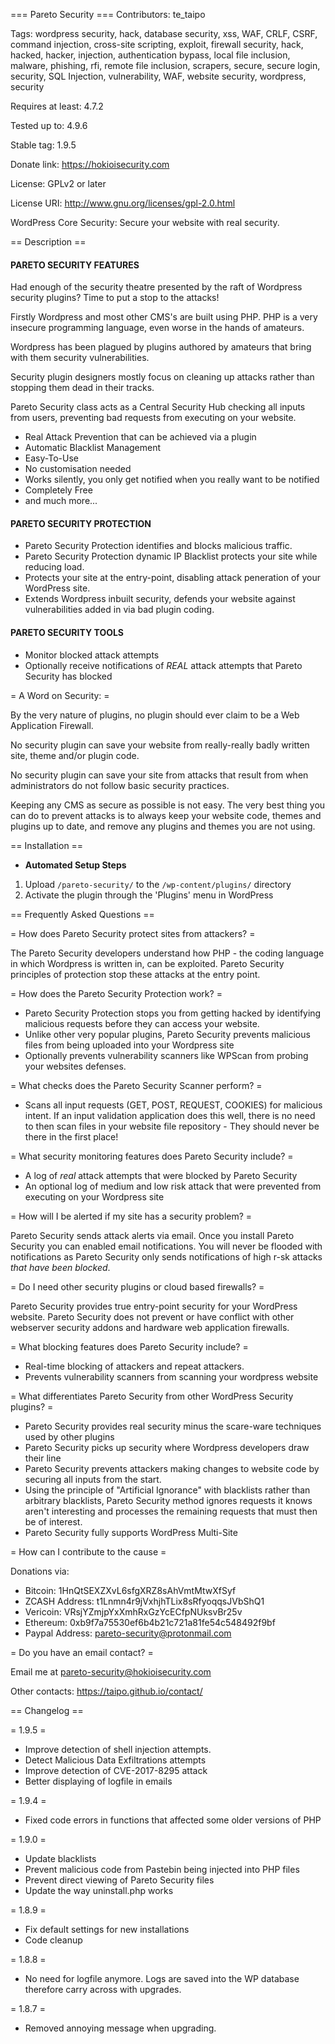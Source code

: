 === Pareto Security ===
Contributors: te_taipo

Tags: wordpress security, hack, database security, xss, WAF, CRLF, CSRF, command injection, cross-site scripting, exploit, firewall security, hack, hacked, hacker, injection, authentication bypass, local file inclusion, malware, phishing, rfi, remote file inclusion, scrapers, secure, secure login, security, SQL Injection, vulnerability, WAF, website security, wordpress, security

Requires at least: 4.7.2

Tested up to: 4.9.6

Stable tag: 1.9.5

Donate link: https://hokioisecurity.com

License: GPLv2 or later

License URI: http://www.gnu.org/licenses/gpl-2.0.html

WordPress Core Security: Secure your website with real security.

== Description ==

#### PARETO SECURITY FEATURES

Had enough of the security theatre presented by the raft of Wordpress security plugins? Time to put a stop to the attacks!

Firstly Wordpress and most other CMS's are built using PHP. PHP is a very insecure programming language, even worse in the hands of amateurs.

Wordpress has been plagued by plugins authored by amateurs that bring with them security vulnerabilities.

Security plugin designers mostly focus on cleaning up attacks rather than stopping them dead in their tracks.

Pareto Security class acts as a Central Security Hub checking all inputs from users, preventing bad requests from executing on your website.

* Real Attack Prevention that can be achieved via a plugin
* Automatic Blacklist Management
* Easy-To-Use
* No customisation needed
* Works silently, you only get notified when you really want to be notified
* Completely Free
* and much more...

#### PARETO SECURITY PROTECTION

* Pareto Security Protection identifies and blocks malicious traffic.
* Pareto Security Protection dynamic IP Blacklist protects your site while reducing load.
* Protects your site at the entry-point, disabling attack peneration of your WordPress site.
* Extends Wordpress inbuilt security, defends your website against vulnerabilities added in via bad plugin coding.

#### PARETO SECURITY TOOLS

* Monitor blocked attack attempts
* Optionally receive notifications of *REAL* attack attempts that Pareto Security has blocked

= A Word on Security: =

By the very nature of plugins, no plugin should ever claim to be a Web Application Firewall.

No security plugin can save your website from really-really badly written site, theme and/or plugin code.

No security plugin can save your site from attacks that result from when administrators do not follow basic security practices.

Keeping any CMS as secure as possible is not easy. The very best thing you can do to prevent attacks is to always keep your website code, themes and plugins up to date, and remove any plugins and themes you are not using.

== Installation ==

* <strong>Automated Setup Steps</strong>

1. Upload `/pareto-security/` to the `/wp-content/plugins/` directory
2. Activate the plugin through the 'Plugins' menu in WordPress

== Frequently Asked Questions ==

= How does Pareto Security protect sites from attackers? =

The Pareto Security developers understand how PHP - the coding language in which Wordpress is written in, can be exploited. Pareto Security principles of protection stop these attacks at the entry point.

= How does the Pareto Security Protection work? =

* Pareto Security Protection stops you from getting hacked by identifying malicious requests before they can access your website.
* Unlike other very popular plugins, Pareto Security prevents malicious files from being uploaded into your Wordpress site
* Optionally prevents vulnerability scanners like WPScan from probing your websites defenses.

= What checks does the Pareto Security Scanner perform? =

* Scans all input requests (GET, POST, REQUEST, COOKIES) for malicious intent. If an input validation application  does this well, there is no need to then scan files in your website file repository - They should never be there in the first place!

= What security monitoring features does Pareto Security include? =

* A log of *real* attack attempts that were blocked by Pareto Security
* An optional log of medium and low risk attack that were prevented from executing on your Wordpress site

= How will I be alerted if my site has a security problem? =

Pareto Security sends attack alerts via email. Once you install Pareto Security you can enabled email notifications. You will never be flooded with notifications as Pareto Security only sends notifications of high r-sk attacks *that have been blocked*.

= Do I need other security plugins or cloud based firewalls? =

Pareto Security provides true entry-point security for your WordPress website. Pareto Security does not prevent or have conflict with other webserver security addons and hardware web application firewalls.

= What blocking features does Pareto Security include? =

* Real-time blocking of attackers and repeat attackers.
* Prevents vulnerability scanners from scanning your wordpress website

= What differentiates Pareto Security from other WordPress Security plugins? =

* Pareto Security provides real security minus the scare-ware techniques used by other plugins
* Pareto Security picks up security where Wordpress developers draw their line
* Pareto Security prevents attackers making changes to website code by securing all inputs from the start.
* Using the principle of "Artificial Ignorance" with blacklists rather than arbitrary blacklists, Pareto Security method ignores requests it knows aren't interesting and processes the remaining requests that must then be of interest.
* Pareto Security fully supports WordPress Multi-Site 

= How can I contribute to the cause =

Donations via:
* Bitcoin: 1HnQtSEXZXvL6sfgXRZ8sAhVmtMtwXfSyf
* ZCASH Address: t1Lnmn4r9jVxhjhTLix8sRfyoqqsJVbShQ1
* Vericoin: VRsjYZmjpYxXmhRxGzYcECfpNUksvBr25v
* Ethereum: 0xb9f7a75530ef6b4b21c721a81fe54c548492f9bf
* Paypal Address: pareto-security@protonmail.com

= Do you have an email contact? =

Email me at pareto-security@hokioisecurity.com

Other contacts: https://taipo.github.io/contact/

== Changelog ==

= 1.9.5 =
* Improve detection of shell injection attempts.
* Detect Malicious Data Exfiltrations attempts
* Improve detection of CVE-2017-8295 attack
* Better displaying of logfile in emails

= 1.9.4 =
* Fixed code errors in functions that affected some older versions of PHP

= 1.9.0 =
* Update blacklists
* Prevent malicious code from Pastebin being injected into PHP files
* Prevent direct viewing of Pareto Security files
* Update the way uninstall.php works

= 1.8.9 =
* Fix default settings for new installations
* Code cleanup

= 1.8.8 =
* No need for logfile anymore. Logs are saved into the WP database therefore carry across with upgrades.

= 1.8.7 =
* Removed annoying message when upgrading.
